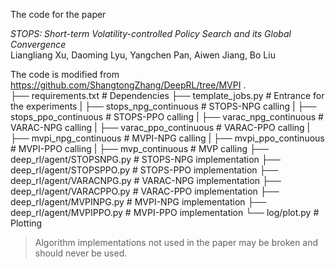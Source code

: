 The code for the paper

*STOPS: Short-term Volatility-controlled Policy Search and its Global Convergence* \
Liangliang Xu, Daoming Lyu, Yangchen Pan, Aiwen Jiang, Bo Liu

The code is modified from
https://github.com/ShangtongZhang/DeepRL/tree/MVPI
    .              
    ├── requirements.txt                                # Dependencies
    ├── template_jobs.py                                # Entrance for the experiments
    |   ├── stops_npg_continuous                        # STOPS-NPG calling
    |   ├── stops_ppo_continuous                        # STOPS-PPO calling
    |   ├── varac_npg_continuous                        # VARAC-NPG calling
    |   ├── varac_ppo_continuous                        # VARAC-PPO calling
    |   ├── mvpi_npg_continuous                         # MVPI-NPG calling
    |   ├── mvpi_ppo_continuous                         # MVPI-PPO calling
    |   ├── mvp_continuous                              # MVP calling
    ├── deep_rl/agent/STOPSNPG.py                       # STOPS-NPG implementation
    ├── deep_rl/agent/STOPSPPO.py                       # STOPS-PPO implementation
    ├── deep_rl/agent/VARACNPG.py                       # VARAC-NPG implementation
    ├── deep_rl/agent/VARACPPO.py                       # VARAC-PPO implementation
    ├── deep_rl/agent/MVPINPG.py                        # MVPI-NPG implementation
    ├── deep_rl/agent/MVPIPPO.py                        # MVPI-PPO implementation
    └── log/plot.py                                     # Plotting

> Algorithm implementations not used in the paper may be broken and should never be used.
